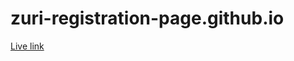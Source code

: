 # zuri-registration-page.github.io
[Live link](https://vicayo.github.io/zuri-huddle-landing-page.github.io/)
